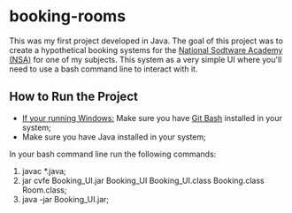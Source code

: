# booking-rooms

This was my first project developed in Java. The goal of this project was to create a hypothetical booking systems for the [National Sodtware Academy 
(NSA)](https://www.cardiff.ac.uk/software-academy) for one of my subjects. This system as a very simple UI where you'll need to use a bash command line 
to interact with it.

## How to Run the Project

* <ins>If your running Windows:</ins> Make sure you have [Git Bash](https://www.stanleyulili.com/git/how-to-install-git-bash-on-windows/) installed in your system;
* Make sure you have Java installed in your system; 

In your bash command line run the following commands:
1. javac *.java;
2. jar cvfe Booking_UI.jar Booking_UI Booking_UI.class Booking.class Room.class;
3. java -jar Booking_UI.jar;
